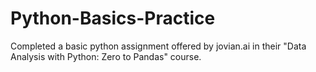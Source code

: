 # Python-Basics-Practice
Completed a basic python assignment offered by jovian.ai in their "Data Analysis with Python: Zero to Pandas" course.
